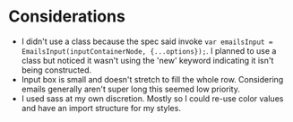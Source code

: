 # Considerations

- I didn't use a class because the spec said invoke `var emailsInput = EmailsInput(inputContainerNode, {...options});`. I planned to use a class but noticed it wasn't using the 'new' keyword indicating it isn't being constructed.
- Input box is small and doesn't stretch to fill the whole row. Considering emails generally aren't super long this seemed low priority.
- I used sass at my own discretion. Mostly so I could re-use color values and have an import structure for my styles.

